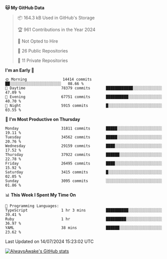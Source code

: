 <!--START_SECTION:waka-->
**🐱 My GitHub Data** 

> 📦 164.3 kB Used in GitHub's Storage 
 > 
> 🏆 961 Contributions in the Year 2024
 > 
> 🚫 Not Opted to Hire
 > 
> 📜 26 Public Repositories 
 > 
> 🔑 11 Private Repositories 
 > 
**I'm an Early 🐤** 

```text
🌞 Morning                14414 commits       ██░░░░░░░░░░░░░░░░░░░░░░░   08.66 % 
🌆 Daytime                78379 commits       ████████████░░░░░░░░░░░░░   47.09 % 
🌃 Evening                67751 commits       ██████████░░░░░░░░░░░░░░░   40.70 % 
🌙 Night                  5915 commits        █░░░░░░░░░░░░░░░░░░░░░░░░   03.55 % 
```
📅 **I'm Most Productive on Thursday** 

```text
Monday                   31811 commits       █████░░░░░░░░░░░░░░░░░░░░   19.11 % 
Tuesday                  34562 commits       █████░░░░░░░░░░░░░░░░░░░░   20.76 % 
Wednesday                29159 commits       ████░░░░░░░░░░░░░░░░░░░░░   17.52 % 
Thursday                 37922 commits       ██████░░░░░░░░░░░░░░░░░░░   22.78 % 
Friday                   26495 commits       ████░░░░░░░░░░░░░░░░░░░░░   15.92 % 
Saturday                 3415 commits        █░░░░░░░░░░░░░░░░░░░░░░░░   02.05 % 
Sunday                   3095 commits        ░░░░░░░░░░░░░░░░░░░░░░░░░   01.86 % 
```


📊 **This Week I Spent My Time On** 

```text
💬 Programming Languages: 
TypeScript               1 hr 3 mins         ██████████░░░░░░░░░░░░░░░   39.41 % 
Ruby                     1 hr                █████████░░░░░░░░░░░░░░░░   36.97 % 
YAML                     38 mins             ██████░░░░░░░░░░░░░░░░░░░   23.62 % 
```


 Last Updated on 14/07/2024 15:23:02 UTC
<!--END_SECTION:waka-->

[![AlwaysAwake's GitHub stats](https://github-readme-stats.vercel.app/api?username=AlwaysAwake&show_icons=true&theme=github_dark&count_private=true)](https://github.com/AlwaysAwake/AlwaysAwake)
